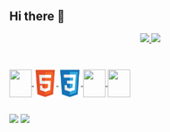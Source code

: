 ## Hi there 👋

<div align="center">
  <a href="https://github.com/GabrielLF1802">
  <img height="180em" src="https://github-readme-stats.vercel.app/api?username=GabrielLF1802&show_icons=true&theme=dark&include_all_commits=true&count_private=true"/>
  <img height="180em" src="https://github-readme-stats.vercel.app/api/top-langs/?username=GabrielLF1802&layout=compact&langs_count=7&theme=dark"/>
</div>

##

<div style="display: inline_block"><br>
  <img align="center" height="50" width="40" src="https://cdn.jsdelivr.net/gh/devicons/devicon/icons/mysql/mysql-original-wordmark.svg" />       
  <img align="center" alt="HTML" height="50" width="40" src="https://raw.githubusercontent.com/devicons/devicon/master/icons/html5/html5-original.svg">
  <img align="center" alt="CSS" height="50" width="40" src="https://raw.githubusercontent.com/devicons/devicon/master/icons/css3/css3-original.svg">
 <img align="center" height="50" width="40" src="https://cdn.jsdelivr.net/gh/devicons/devicon/icons/javascript/javascript-original.svg" />
 <img align="center" height="50" width="40" src="https://www.google.com/url?sa=i&url=https%3A%2F%2Ficon-icons.com%2Fpt%2Ficone%2Fpython%2F17802&psig=AOvVaw1Iy0797erRqe1BDl5s1Zll&ust=1749745875693000&source=images&cd=vfe&opi=89978449&ved=0CBQQjRxqFwoTCOD5873l6Y0DFQAAAAAdAAAAABAE" />          
</div>

##

<div>  
  <a href = "mailto:gabriellourencofaria@gmail.com"><img src="https://img.shields.io/badge/-Gmail-%23333?style=for-the-badge&logo=gmail&logoColor=white" target="_blank"></a>
  <a href="www.linkedin.com/in/gabriel-lourenço-97a833295" target="_blank"><img src="https://img.shields.io/badge/-LinkedIn-%230077B5?style=for-the-badge&logo=linkedin&logoColor=dark" target="_blank"></a> 
</div>
